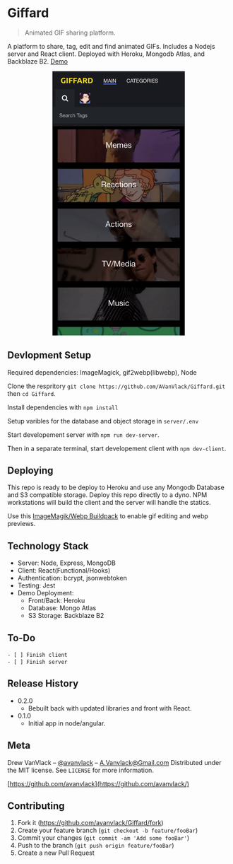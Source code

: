# Giffard

> Animated GIF sharing platform.

A platform to share, tag, edit and find animated GIFs. Includes a Nodejs server and React client. Deployed with Heroku, Mongodb Atlas, and Backblaze B2. [Demo](https://giffard.herokuapp.com)

<p align="center">
  <img width="300" src="screenshot.gif">
</p>

## Devlopment Setup

Required dependencies: ImageMagick, gif2webp(libwebp), Node

Clone the respritory `git clone https://github.com/AVanVlack/Giffard.git` then `cd Giffard`.

Install dependencies with `npm install`

Setup varibles for the database and object storage in `server/.env`

Start developement server with `npm run dev-server`.

Then in a separate terminal, start developement client with `npm dev-client`.

## Deploying

This repo is ready to be deploy to Heroku and use any Mongodb Database and S3 compatible storage. Deploy this repo directly to a dyno. NPM workstations will build the client and the server will handle the statics.

Use this [ImageMagik/Webp Buildpack](https://github.com/yespark/heroku-imagemagick-buildpack.git) to enable gif editing and webp previews.

## Technology Stack

- Server: Node, Express, MongoDB
- Client: React(Functional/Hooks)
- Authentication: bcrypt, jsonwebtoken
- Testing: Jest
- Demo Deployment:
  - Front/Back: Heroku
  - Database: Mongo Atlas
  - S3 Storage: Backblaze B2

## To-Do

```
- [ ] Finish client
- [ ] Finish server
```

## Release History

- 0.2.0
  - Bebuilt back with updated libraries and front with React.
- 0.1.0
  - Initial app in node/angular.

## Meta

Drew VanVlack – [@avanvlack](https://twitter.com/avanvlack) – A.Vanvlack@Gmail.com
Distributed under the MIT license. See `LICENSE` for more information.

[https://github.com/avanvlack](https://github.com/avanvlack/)

## Contributing

1. Fork it (<https://github.com/avanvlack/Giffard/fork>)
2. Create your feature branch (`git checkout -b feature/fooBar`)
3. Commit your changes (`git commit -am 'Add some fooBar'`)
4. Push to the branch (`git push origin feature/fooBar`)
5. Create a new Pull Request
